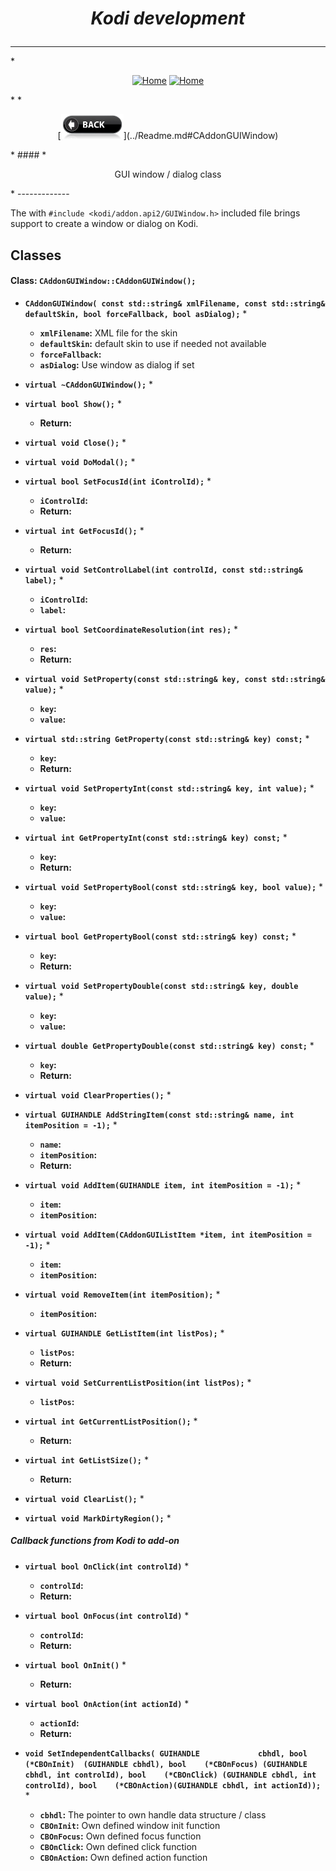 # *<p align="center">Kodi development</p>*
-------------
*<p align="center">
  [<img src="http://kodi.wiki/images/c/c9/Logo.png" alt="Home">](http://kodi.tv/)
  [<img src="http://kodi.wiki/images/5/52/Zappy.png" alt="Home" width="100" height="100">](http://kodi.tv/)
</p>*
*<p align="center">
  [<img src="help.BackButton.png" alt="Back" width="100" height="40">](../Readme.md#CAddonGUIWindow)
</p>*
#### *<p align="center">GUI window / dialog class</p>*
-------------

The with `#include <kodi/addon.api2/GUIWindow.h>` included file brings support to create a window or dialog on Kodi.

Classes
-------------

#### Class: `CAddonGUIWindow::CAddonGUIWindow();`

*  **`CAddonGUIWindow(
      const std::string& xmlFilename,
      const std::string& defaultSkin,
      bool forceFallback,
      bool asDialog);`**
    * 
      * **`xmlFilename`:** XML file for the skin
      * **`defaultSkin`:** default skin to use if needed not available
      * **`forceFallback`:** 
      * **`asDialog`:** Use window as dialog if set

*  **`virtual ~CAddonGUIWindow();`**
    * 

*  **`virtual bool Show();`**
    * 
      * **Return:** 

*  **`virtual void Close();`**
    * 

*  **`virtual void DoModal();`**
    * 
    
*  **`virtual bool SetFocusId(int iControlId);`**
    * 
      * **`iControlId`:** 
      * **Return:** 

*  **`virtual int GetFocusId();`**
    * 
      * **Return:** 

*  **`virtual void SetControlLabel(int controlId, const std::string& label);`**
    * 
      * **`iControlId`:** 
      * **`label`:** 

*  **`virtual bool SetCoordinateResolution(int res);`**
    * 
      * **`res`:** 
      * **Return:** 

*  **`virtual void SetProperty(const std::string& key, const std::string& value);`**
    * 
      * **`key`:** 
      * **`value`:** 

*  **`virtual std::string GetProperty(const std::string& key) const;`**
    * 
      * **`key`:** 
      * **Return:** 

*  **`virtual void SetPropertyInt(const std::string& key, int value);`**
    * 
      * **`key`:** 
      * **`value`:** 

*  **`virtual int GetPropertyInt(const std::string& key) const;`**
    * 
      * **`key`:** 
      * **Return:** 

*  **`virtual void SetPropertyBool(const std::string& key, bool value);`**
    * 
      * **`key`:** 
      * **`value`:** 

*  **`virtual bool GetPropertyBool(const std::string& key) const;`**
    * 
      * **`key`:** 
      * **Return:** 

*  **`virtual void SetPropertyDouble(const std::string& key, double value);`**
    * 
      * **`key`:** 
      * **`value`:** 

*  **`virtual double GetPropertyDouble(const std::string& key) const;`**
    * 
      * **`key`:** 
      * **Return:** 

*  **`virtual void ClearProperties();`**
    * 

*  **`virtual GUIHANDLE AddStringItem(const std::string& name, int itemPosition = -1);`**
    * 
      * **`name`:** 
      * **`itemPosition`:** 
      * **Return:** 

*  **`virtual void AddItem(GUIHANDLE item, int itemPosition = -1);`**
    * 
      * **`item`:** 
      * **`itemPosition`:** 

*  **`virtual void AddItem(CAddonGUIListItem *item, int itemPosition = -1);`**
    * 
      * **`item`:** 
      * **`itemPosition`:** 

*  **`virtual void RemoveItem(int itemPosition);`**
    * 
      * **`itemPosition`:** 

*  **`virtual GUIHANDLE GetListItem(int listPos);`**
    * 
      * **`listPos`:** 
      * **Return:** 

*  **`virtual void SetCurrentListPosition(int listPos);`**
    * 
      * **`listPos`:** 

*  **`virtual int GetCurrentListPosition();`**
    * 
      * **Return:** 

*  **`virtual int GetListSize();`**
    * 
      * **Return:** 

*  **`virtual void ClearList();`**
    * 

*  **`virtual void MarkDirtyRegion();`**
    * 

##### Callback functions from Kodi to add-on

*  **`virtual bool OnClick(int controlId)`**
    * 
      * **`controlId`:** 
      * **Return:** 

*  **`virtual bool OnFocus(int controlId)`**
    * 
      * **`controlId`:** 
      * **Return:** 

*  **`virtual bool OnInit()`**
    * 
      * **Return:** 

*  **`virtual bool OnAction(int actionId)`**
    * 
      * **`actionId`:** 
      * **Return:** 

*  **`void SetIndependentCallbacks(
      GUIHANDLE             cbhdl,
      bool    (*CBOnInit)  (GUIHANDLE cbhdl),
      bool    (*CBOnFocus) (GUIHANDLE cbhdl, int controlId),
      bool    (*CBOnClick) (GUIHANDLE cbhdl, int controlId),
      bool    (*CBOnAction)(GUIHANDLE cbhdl, int actionId));`**
    * 
      * **`cbhdl`:** The pointer to own handle data structure / class
      * **`CBOnInit`:** Own defined window init function
      * **`CBOnFocus`:** Own defined focus function
      * **`CBOnClick`:** Own defined click function
      * **`CBOnAction`:** Own defined action function


